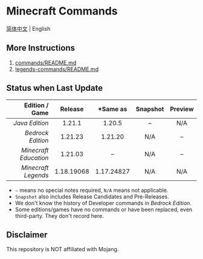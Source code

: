 # Minecraft Commands
[简体中文](README-zh.md) | English

## More Instructions
1. [commands/README.md](commands/README.md)
2. [legends-commands/README.md](legends-commands/README.md)

## Status when Last Update
|        Edition / Game |  Release   |  *Same as  | Snapshot | Preview |
|----------------------:|:----------:|:----------:|:--------:|:-------:|
|        *Java Edition* |   1.21.1   |   1.20.5   |    –     |   N/A   |
|     *Bedrock Edition* |  1.21.23   |  1.21.20   |   N/A    |    –    |
| *Minecraft Education* |  1.21.03   |     –      |   N/A    |    –    |
|   *Minecraft Legends* | 1.18.19068 | 1.17.24827 |   N/A    |   N/A   |
* `–` means no special notes required, `N/A` means not applicable.
* `Snapshot` also includes Release Candidates and Pre-Releases.
* We don't know the history of Developer commands in *Bedrock Edition*.
* Some editions/games have no commands or have been replaced, even third-party. They don't record here.

## Disclaimer
This repository is NOT affiliated with Mojang.
